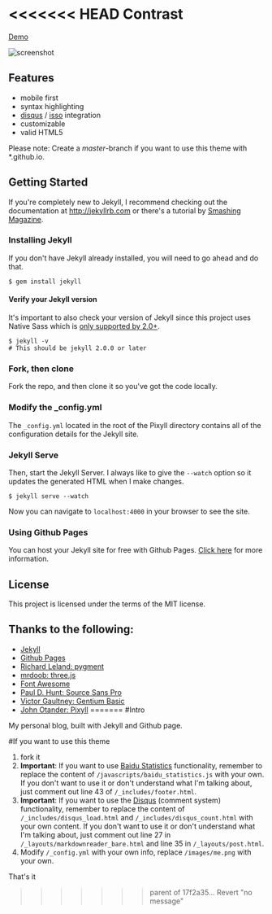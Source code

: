 <<<<<<< HEAD
Contrast
========

[Demo](http://niklasbuschmann.github.io/contrast)

![screenshot](https://cloud.githubusercontent.com/assets/4943215/9838597/ef499f66-5a61-11e5-8ad0-b2bb71383833.png)


## Features

 - mobile first
 - syntax highlighting
 - [disqus](https://disqus.com/) / [isso](http://posativ.org/isso/) integration
 - customizable
 - valid HTML5

Please note: Create a *master*-branch if you want to use this theme with *.github.io.

## Getting Started

If you're completely new to Jekyll, I recommend checking out the documentation at <http://jekyllrb.com> or there's a tutorial by [Smashing Magazine](http://www.smashingmagazine.com/2014/08/01/build-blog-jekyll-github-pages/).

### Installing Jekyll

If you don't have Jekyll already installed, you will need to go ahead and do that.

```
$ gem install jekyll
```

#### Verify your Jekyll version

It's important to also check your version of Jekyll since this project uses Native Sass which
is [only supported by 2.0+](http://jekyllrb.com/news/2014/05/06/jekyll-turns-2-0-0/).

```
$ jekyll -v
# This should be jekyll 2.0.0 or later
```

### Fork, then clone

Fork the repo, and then clone it so you've got the code locally.

### Modify the _config.yml

The `_config.yml` located in the root of the Pixyll directory contains all of the configuration details
for the Jekyll site.

### Jekyll Serve

Then, start the Jekyll Server. I always like to give the `--watch` option so it updates the generated HTML when I make changes.

```
$ jekyll serve --watch
```

Now you can navigate to `localhost:4000` in your browser to see the site.

### Using Github Pages

You can host your Jekyll site for free with Github Pages. [Click here](https://pages.github.com/) for more information.

## License

This project is licensed under the terms of the MIT license.

## Thanks to the following:

* [Jekyll](http://jekyllrb.com)
* [Github Pages](https://pages.github.com/)
* [Richard Leland: pygment](https://github.com/richleland/pygments-css)
* [mrdoob: three.js](https://github.com/mrdoob/three.js/)
* [Font Awesome](http://fortawesome.github.io/Font-Awesome/)
* [Paul D. Hunt: Source Sans Pro](https://plus.google.com/108888178732927400671/about)
* [Victor Gaultney: Gentium Basic](https://profiles.google.com/victorgaultneytype/about)
* [John Otander: Pixyll](https://github.com/johnotander/pixyll/)
=======
#Intro

My personal blog, built with Jekyll and Github page.

#If you want to use this theme

1. fork it
2. **Important**: If you want to use [Baidu Statistics][baiduTongji] functionality, remember to replace the content of `/javascripts/baidu_statistics.js` with your own. If you don't want to use it or don't understand what I'm talking about, just comment out line 43 of `/_includes/footer.html`. 
3. **Important**: If you want to use the [Disqus][disqus] (comment system) functionality, remember to replace the content of `/_includes/disqus_load.html` and `/_includes/disqus_count.html` with your own content. If you don't want to use it or don't understand what I'm talking about, just comment out line 27 in `/_layouts/markdownreader_bare.html` and line 35 in `/_layouts/post.html`.
4. Modify `/_config.yml` with your own info, replace `/images/me.png` with your own.

That's it

[baiduTongji]: http://tongji.baidu.com/web/welcome/login
[disqus]: https://disqus.com/
>>>>>>> parent of 17f2a35... Revert "no message"
